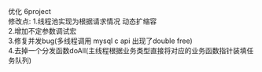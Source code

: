 优化 6project  
修改点:
1.线程池实现为根据请求情况 动态扩缩容  
2.增加不定参数调试宏  
3.修复并发bug(多线程调用 mysql c api 出现了double free)  
4.去掉一个分发函数doAll(主线程根据业务类型直接将对应的业务函数指针装填任务队列)  
